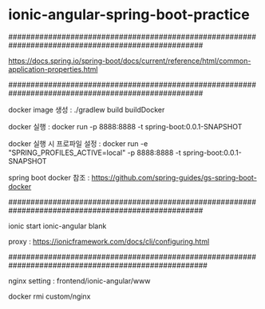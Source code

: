 # ionic-angular-spring-boot-practice

####################################################################################################

https://docs.spring.io/spring-boot/docs/current/reference/html/common-application-properties.html

####################################################################################################

docker image 생성 : ./gradlew build buildDocker

docker 실행 : docker run -p 8888:8888 -t spring-boot:0.0.1-SNAPSHOT

docker 실행 시 프로파일 설정 : docker run -e "SPRING_PROFILES_ACTIVE=local" -p 8888:8888 -t spring-boot:0.0.1-SNAPSHOT

spring boot docker 참조 : https://github.com/spring-guides/gs-spring-boot-docker

####################################################################################################

ionic start ionic-angular blank

proxy : https://ionicframework.com/docs/cli/configuring.html

#####################################################################################################

nginx setting : frontend/ionic-angular/www

docker rmi custom/nginx
